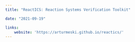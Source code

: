 ```yaml
---
title: "ReactICS: Reaction Systems Verification Toolkit"

date: "2021-09-19"

links:
    website: 'https://arturmeski.github.io/reactics/'
---
```


